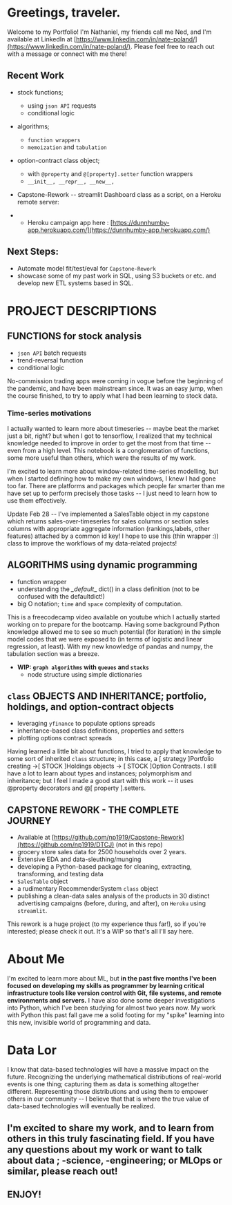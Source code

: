 # Greetings, traveler. 

Welcome to my Portfolio! I'm Nathaniel, my friends call me Ned, and I'm available at LinkedIn at [https://www.linkedin.com/in/nate-poland/](https://www.linkedin.com/in/nate-poland/). Please feel free to reach out with a message or connect with me there! 

## Recent Work
-  stock functions;
	- using `json API` requests
	- conditional logic

- algorithms;
	- `function wrappers`
	- `memoization` and `tabulation`
	
- option-contract class object;
	- with `@property` and `@[property].setter` function wrappers
	- `__init__, __repr__, __new__,`

-  Capstone-Rework -- streamlit Dashboard class as a script, on a Heroku remote server:
-  
	- Heroku campaign app here : [https://dunnhumby-app.herokuapp.com/](https://dunnhumby-app.herokuapp.com/)
	
## Next Steps:
- Automate model fit/test/eval for `Capstone-Rework`
- showcase some of my past work in SQL, using S3 buckets or etc. and develop new ETL systems based in SQL.

# PROJECT DESCRIPTIONS
## FUNCTIONS for stock analysis

- `json API` batch requests 
- trend-reversal function
- conditional logic 

No-commission trading apps were coming in vogue before the beginning of the pandemic, and have been mainstream since. It was an easy jump, when the course finished, to try to apply what I had been learning to stock data.

### Time-series motivations

I actually wanted to learn more about timeseries -- maybe beat the market just a bit, right? but when I got to tensorflow, I realized that my technical knowledge needed to improve in order to get the most from that time -- even from a high level. This notebook is a conglomeration of functions, some more useful than others, which were the results of my work. 

I'm excited to learn more about window-related time-series modelling, but when I started defining how to make my own windows, I knew I had gone too far. There are platforms and packages which people far smarter than me have set up to perform precisely those tasks -- I just need to learn how to use them effectively. 

Update Feb 28 -- I've implemented a SalesTable object in my capstone which returns sales-over-timeseries for sales columns or section sales columns with appropriate aggregate information (rankings,labels, other features) attached by a common id key! I hope to use this (thin wrapper :)) class to improve the workflows of my data-related projects!

## ALGORITHMS using dynamic programming

- function wrapper
- understanding the _\_default_\_  dict() in a class definition (not to be confused with the defaultdict!)
- big O notation; `time` and `space` complexity of computation.
    
This is a freecodecamp video available on youtube which I actually started working on to prepare for the bootcamp. Having some background Python knowledge allowed me to see so much potential (for iteration) in the simple model codes that we were exposed to (in terms of logistic and linear regression, at least). With my new knowledge of pandas and numpy, the tabulation section was a breeze.

- **WIP: `graph algorithms` with `queues` and `stacks`**
    - node structure using simple dictionaries 

## `class` OBJECTS AND INHERITANCE; portfolio, holdings, and option-contract objects

- leveraging `yfinance` to populate options spreads
- inheritance-based class definitions, properties and setters
- plotting options contract spreads

Having learned a little bit about functions, I tried to apply that knowledge to some sort of inherited `class` structure; in this case, a [ strategy ]Portfolio creating ->[ STOCK ]Holdings objects -> [ STOCK ]Option Contracts. I still have a lot to learn about types and instances; polymorphism and inheritance; but I feel I made a good start with this work -- it uses @property decorators and @[ property ].setters. 

## CAPSTONE REWORK - THE COMPLETE JOURNEY

- Available at [https://github.com/np1919/Capstone-Rework](https://github.com/np1919/DTCJ) (not in this repo)
- grocery store sales data for 2500 households over 2 years.
- Extensive EDA and data-sleuthing/munging
- developing a Python-based package for cleaning, extracting, transforming, and testing data
- `SalesTable` object
- a rudimentary RecommenderSystem `class` object
- publishing a clean-data sales analysis of the products in 30 distinct advertising campaigns (before, during, and after), on `Heroku` using `streamlit`. 
 
 This rework is a huge project (to my experience thus far!), so if you're interested; please check it out. It's a WIP so that's all I'll say here. 
 
 
# About Me
I'm excited to learn more about ML, but **in the past five months I've been focused on developing my skills as programmer by learning critical infrastructure tools like version control with Git, file systems, and remote environments and servers.** I have also done some deeper investigations into Python, which I've been studying for almost two years now. My work with Python this past fall gave me a solid footing for my "spike" learning into this new, invisible world of programming and data. 

# Data Lor
I know that data-based technologies will have a massive impact on the future. Recognizing the underlying mathematical distributions of real-world events is one thing; capturing them as data is something altogether different. Representing those distributions and using them to empower others in our community -- I believe that that is where the true value of data-based technologies will eventually be realized. 

I'm excited to share my work, and to learn from others in this truly fascinating field. If you have any questions about my work or want to talk about data ; -science, -engineering; or MLOps or similar, please reach out!
- 
## ENJOY!


